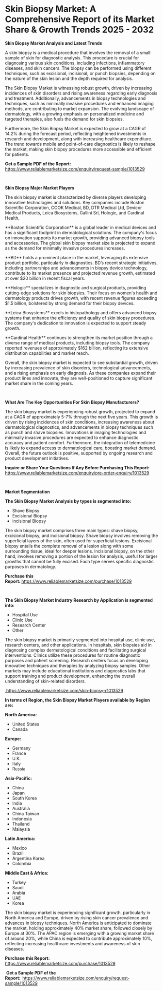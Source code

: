 <p><h1>Skin Biopsy Market: A Comprehensive Report of its Market Share & Growth Trends 2025 - 2032</h1></p><p><strong>Skin Biopsy Market Analysis and Latest Trends</strong></p>
<p><p>A skin biopsy is a medical procedure that involves the removal of a small sample of skin for diagnostic analysis. This procedure is crucial for diagnosing various skin conditions, including infections, inflammatory diseases, and skin cancers. The biopsy can be performed using different techniques, such as excisional, incisional, or punch biopsies, depending on the nature of the skin lesion and the depth required for analysis. </p><p>The Skin Biopsy Market is witnessing robust growth, driven by increasing incidences of skin disorders and rising awareness regarding early diagnosis and treatment. Additionally, advancements in biopsy technologies and techniques, such as minimally invasive procedures and enhanced imaging methods, are contributing to market expansion. The evolving landscape of dermatology, with a growing emphasis on personalized medicine and targeted therapies, also fuels the demand for skin biopsies. </p><p>Furthermore, the Skin Biopsy Market is expected to grow at a CAGR of 14.2% during the forecast period, reflecting heightened investments in research and development, along with increasing healthcare expenditure. The trend towards mobile and point-of-care diagnostics is likely to reshape the market, making skin biopsy procedures more accessible and efficient for patients.</p></p>
<p><strong>Get a Sample PDF of the Report:&nbsp;</strong> <a href="https://www.reliablemarketsize.com/enquiry/request-sample/1013529?utm_campaign=3518&utm_medium=2&utm_source=Github&utm_content=ia&utm_term=18042025&utm_id=skin-biopsy">https://www.reliablemarketsize.com/enquiry/request-sample/1013529</a></p>
<p>&nbsp;</p>
<p><strong>Skin Biopsy Major Market Players</strong></p>
<p><p>The skin biopsy market is characterized by diverse players developing innovative technologies and solutions. Key companies include Boston Scientific Corporation, COOK Medical, BD, DTR Medical Ltd, Devicor Medical Products, Leica Biosystems, Gallini Srl, Hologic, and Cardinal Health.</p><p>**Boston Scientific Corporation** is a global leader in medical devices and has a significant footprint in dermatological solutions. The company's focus on innovation supports its market growth, providing advanced biopsy tools and accessories. The global skin biopsy market size is projected to expand as the demand for minimally invasive procedures increases.</p><p>**BD** holds a prominent place in the market, leveraging its extensive product portfolio, particularly in diagnostics. BD’s recent strategic initiatives, including partnerships and advancements in biopsy device technology, contribute to its market presence and projected revenue growth, estimated at over $20 billion in recent fiscal years.</p><p>**Hologic** specializes in diagnostic and surgical products, providing cutting-edge solutions for skin biopsies. Their focus on women's health and dermatology products drives growth, with recent revenue figures exceeding $1.5 billion, bolstered by strong demand for their biopsy devices.</p><p>**Leica Biosystems** excels in histopathology and offers advanced biopsy systems that enhance the efficiency and quality of skin biopsy procedures. The company's dedication to innovation is expected to support steady growth.</p><p>**Cardinal Health** continues to strengthen its market position through a diverse range of medical products, including biopsy tools. The company reported revenues of approximately $162 billion, reflecting its extensive distribution capabilities and market reach.</p><p>Overall, the skin biopsy market is expected to see substantial growth, driven by increasing prevalence of skin disorders, technological advancements, and a rising emphasis on early diagnosis. As these companies expand their product lines and innovate, they are well-positioned to capture significant market share in the coming years.</p></p>
<p>&nbsp;</p>
<p><strong>What Are The Key Opportunities For Skin Biopsy Manufacturers?</strong></p>
<p><p>The skin biopsy market is experiencing robust growth, projected to expand at a CAGR of approximately 5-7% through the next five years. This growth is driven by rising incidences of skin conditions, increasing awareness about dermatological diagnostics, and advancements in biopsy techniques such as punch and shave biopsies. Innovations in imaging technologies and minimally invasive procedures are expected to enhance diagnostic accuracy and patient comfort. Furthermore, the integration of telemedicine is likely to expand access to dermatological care, boosting market demand. Overall, the future outlook is positive, supported by ongoing research and product development initiatives.</p></p>
<p><strong>Inquire or Share Your Questions If Any Before Purchasing This Report:</strong> <a href="https://www.reliablemarketsize.com/enquiry/pre-order-enquiry/1013529?utm_campaign=3518&utm_medium=2&utm_source=Github&utm_content=ia&utm_term=18042025&utm_id=skin-biopsy">https://www.reliablemarketsize.com/enquiry/pre-order-enquiry/1013529</a></p>
<p>&nbsp;</p>
<p><strong>Market Segmentation</strong></p>
<p><strong>The Skin Biopsy Market Analysis by types is segmented into:</strong></p>
<p><ul><li>Shave Biopsy</li><li>Excisional Biopsy</li><li>Incisional Biopsy</li></ul></p>
<p><p>The skin biopsy market comprises three main types: shave biopsy, excisional biopsy, and incisional biopsy. Shave biopsy involves removing the superficial layers of the skin, often used for superficial lesions. Excisional biopsy entails the complete removal of a lesion along with some surrounding tissue, ideal for deeper lesions. Incisional biopsy, on the other hand, involves removing a portion of the lesion for analysis, useful for larger growths that cannot be fully excised. Each type serves specific diagnostic purposes in dermatology.</p></p>
<p><strong>Purchase this Report:&nbsp;</strong><a href="https://www.reliablemarketsize.com/purchase/1013529?utm_campaign=3518&utm_medium=2&utm_source=Github&utm_content=ia&utm_term=18042025&utm_id=skin-biopsy">https://www.reliablemarketsize.com/purchase/1013529</a></p>
<p>&nbsp;</p>
<p><strong>The Skin Biopsy Market Industry Research by Application is segmented into:</strong></p>
<p><ul><li>Hospital Use</li><li>Clinic Use</li><li>Research Center</li><li>Other</li></ul></p>
<p><p>The skin biopsy market is primarily segmented into hospital use, clinic use, research centers, and other applications. In hospitals, skin biopsies aid in diagnosing complex dermatological conditions and facilitating surgical interventions. Clinics utilize these procedures for routine diagnostic purposes and patient screening. Research centers focus on developing innovative techniques and therapies by analyzing biopsy samples. Other markets may include educational institutions and diagnostics labs that support training and product development, enhancing the overall understanding of skin-related disorders.</p></p>
<p><a href="https://www.reliablemarketsize.com/skin-biopsy-r1013529?utm_campaign=3518&utm_medium=2&utm_source=Github&utm_content=ia&utm_term=18042025&utm_id=skin-biopsy">&nbsp;https://www.reliablemarketsize.com/skin-biopsy-r1013529</a></p>
<p><strong>In terms of Region, the Skin Biopsy Market Players available by Region are:</strong></p>
<p>
    <p> <strong> North America: </strong>
        <ul>
            <li>United States</li>
            <li>Canada</li>
        </ul>
        </p> 
    <p> <strong> Europe: </strong>
        <ul>
            <li>Germany</li>
            <li>France</li>
            <li>U.K.</li>
            <li>Italy</li>
            <li>Russia</li>
        </ul>
        </p> 
    <p> <strong> Asia-Pacific: </strong>
        <ul>
            <li>China</li>
            <li>Japan</li>
            <li>South Korea</li>
            <li>India</li>
            <li>Australia</li>
            <li>China Taiwan</li>
            <li>Indonesia</li>
            <li>Thailand</li>
            <li>Malaysia</li>
        </ul>
        </p> 
    <p> <strong> Latin America: </strong>
        <ul>
            <li>Mexico</li>
            <li>Brazil</li>
            <li>Argentina Korea</li>
            <li>Colombia</li>
        </ul>
        </p> 
    <p> <strong> Middle East & Africa: </strong>
        <ul>
            <li>Turkey</li>
            <li>Saudi</li>
            <li>Arabia</li>
            <li>UAE</li>
            <li>Korea</li>
        </ul>
    </p>
    </p>
<p><p>The skin biopsy market is experiencing significant growth, particularly in North America and Europe, driven by rising skin cancer prevalence and advances in biopsy techniques. North America is anticipated to dominate the market, holding approximately 40% market share, followed closely by Europe at 30%. The APAC region is emerging with a growing market share of around 20%, while China is expected to contribute approximately 10%, reflecting increasing healthcare investments and awareness of skin diseases.</p></p>
<p><strong>Purchase this Report: </strong><a href="https://www.reliablemarketsize.com/purchase/1013529?utm_campaign=3518&utm_medium=2&utm_source=Github&utm_content=ia&utm_term=18042025&utm_id=skin-biopsy">https://www.reliablemarketsize.com/purchase/1013529</a></p>
<p>&nbsp;<strong>Get a Sample PDF of the Report:&nbsp;&nbsp;</strong><a href="https://www.reliablemarketsize.com/enquiry/request-sample/1013529?utm_campaign=3518&utm_medium=2&utm_source=Github&utm_content=ia&utm_term=18042025&utm_id=skin-biopsy">https://www.reliablemarketsize.com/enquiry/request-sample/1013529</a></p>
<p><strong></strong></p>
<p><p></p><p></p><p></p></p>